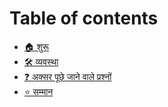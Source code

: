 # Table of contents

* [🏠 शुरू](README.md)
* [🛠️ व्यवस्था](setting-up.md)
* [❓ अक्सर पूछे जाने वाले प्रश्नों](faq.md)
* [⭐ सम्मान](credits.md)

